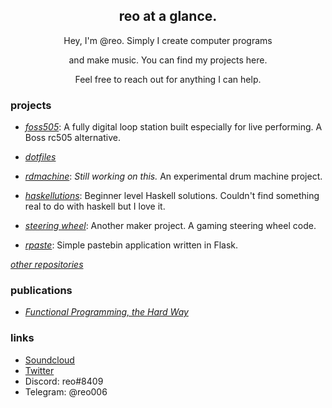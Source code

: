 <div align="center">
  <h2>reo at a glance.</h2>
  Hey, I'm @reo. Simply I create computer programs
  
  and make music. You can find my projects here.
  
  Feel free to reach out for anything I can help.
</div>

<h3>projects</h3>

- [_foss505_](https://github.com/reo6/foss505):  A fully digital loop station built especially for live performing. A Boss rc505 alternative.

- [_dotfiles_](https://github.com/reo6/dotfiles)

- [_rdmachine_](https://github.com/reo6/rdmachine): _Still working on this._ An experimental drum machine project.

- [_haskellutions_](https://github.com/reo6/haskellutions): Beginner level Haskell solutions. Couldn't find something real to do with haskell but I love it.

- [_steering wheel_](https://github.com/reo6/steering-wheel): Another maker project. A gaming steering wheel code.

- [_rpaste_](https://github.com/reo6/rpaste): Simple pastebin application written in Flask.

[_other repositories_](https://github.com/reo6?tab=repositories)

<h3>publications</h3>

- [_Functional Programming, the Hard Way_](https://reo6.github.io/functional-programming-the-hard-way)


<h3>links</h3>

- [Soundcloud](https://soundcloud.com/reo-522799201)
- [Twitter](https://twitter.com/Emreasaurus)
- Discord: reo#8409
- Telegram: @reo006
